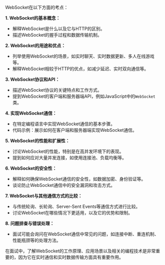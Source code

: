 WebSocket在以下方面的考点：

**1. WebSocket的基本概念：**

   - 解释WebSocket是什么以及它与HTTP的区别。
   - 描述WebSocket的握手过程和数据传输机制。

**2. WebSocket的用途和优点：**
   - 列举使用WebSocket的场景，如实时聊天、实时数据更新、多人在线游戏等。
   - 解释WebSocket相较于HTTP的优点，如减少延迟、实时双向通信等。

**3. WebSocket协议和API：**
   - 描述WebSocket协议的关键特点和工作方式。
   - 提到WebSocket的客户端和服务器端API，例如JavaScript中的`WebSocket`类。

**4. 实现WebSocket通信：**
   - 在特定编程语言中实现WebSocket通信的基本步骤。
   - 代码示例：展示如何在客户端和服务器端实现WebSocket通信。

**5. WebSocket的性能和扩展性：**
   - 讨论WebSocket的性能，特别是在高并发环境下的表现。
   - 提到如何应对大量并发连接，如使用连接池、负载均衡等。

**6. WebSocket的安全性：**
   - 解释如何确保WebSocket通信的安全性，如数据加密、身份验证等。
   - 谈论防止WebSocket通信中的安全漏洞和攻击方式。

**7. WebSocket与其他通信方式的比较：**
   - 与传统轮询、长轮询、Server-Sent Events等通信方式进行比较。
   - 讨论WebSocket在哪些情况下更适用，以及它的优势和限制。

**8. 问题排查与错误处理：**
   - 面试可能会询问在WebSocket通信中常见的问题，如连接中断、重连机制、性能瓶颈等的处理方法。

在面试中，了解WebSocket的工作原理、应用场景以及相关的编程技术是非常重要的，因为它在实时通信和实时数据传输方面具有重要作用。